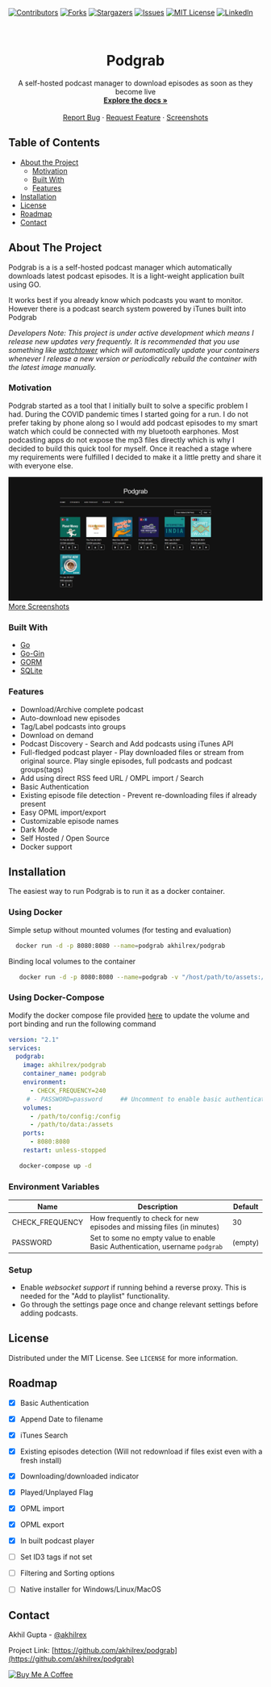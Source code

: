 
[![Contributors][contributors-shield]][contributors-url]
[![Forks][forks-shield]][forks-url]
[![Stargazers][stars-shield]][stars-url]
[![Issues][issues-shield]][issues-url]
[![MIT License][license-shield]][license-url]
[![LinkedIn][linkedin-shield]][linkedin-url]

<!-- PROJECT LOGO -->
<br />
<p align="center">
  <!-- <a href="https://github.com/akhilrex/podgrab">
    <img src="images/logo.png" alt="Logo" width="80" height="80">
  </a> -->

  <h1 align="center">Podgrab</h1>

  <p align="center">
    A self-hosted podcast manager to download episodes as soon as they become live
    <br />
    <a href="https://github.com/akhilrex/podgrab"><strong>Explore the docs »</strong></a>
    <br />
    <br />
    <!-- <a href="https://github.com/akhilrex/podgrab">View Demo</a>
    · -->
    <a href="https://github.com/akhilrex/podgrab/issues">Report Bug</a>
    ·
    <a href="https://github.com/akhilrex/podgrab/issues">Request Feature</a>
        ·
    <a href="Screenshots.md">Screenshots</a>
  </p>
</p>

<!-- TABLE OF CONTENTS -->

## Table of Contents

- [About the Project](#about-the-project)
  - [Motivation](#motivation)
  - [Built With](#built-with)
  - [Features](#features)
- [Installation](#installation)
- [License](#license)
- [Roadmap](#roadmap)
- [Contact](#contact)

<!-- ABOUT THE PROJECT -->

## About The Project

Podgrab is a is a self-hosted podcast manager which automatically downloads latest podcast episodes. It is a light-weight application built using GO.

It works best if you already know which podcasts you want to monitor. However there is a podcast search system powered by iTunes built into Podgrab

*Developers Note: This project is under active development which means I release new updates very frequently. It is recommended that you use something like [watchtower](https://github.com/containrrr/watchtower) which will automatically update your containers whenever I release a new version or periodically rebuild the container with the latest image manually.*

### Motivation

Podgrab started as a tool that I initially built to solve a specific problem I had. During the COVID pandemic times I started going for a run. I do not prefer taking by phone along so I would add podcast episodes to my smart watch which could be connected with my bluetooth earphones. Most podcasting apps do not expose the mp3 files directly which is why I decided to build this quick tool for myself. Once it reached a stage where my requirements were fulfilled I decided to make it a little pretty and share it with everyone else.

![Product Name Screen Shot][product-screenshot]
[More Screenshots](Screenshots.md)

### Built With

- [Go](https://golang.org/)
- [Go-Gin](https://github.com/gin-gonic/gin)
- [GORM](https://github.com/go-gorm/gorm)
- [SQLite](https://www.sqlite.org/index.html)

### Features
- Download/Archive complete podcast
- Auto-download new episodes
- Tag/Label podcasts into groups
- Download on demand
- Podcast Discovery - Search and Add podcasts using iTunes API
- Full-fledged podcast player - Play downloaded files or stream from original source. Play single episodes, full podcasts and podcast groups(tags)
- Add using direct RSS feed URL / OMPL import / Search
- Basic Authentication
- Existing episode file detection - Prevent re-downloading files if already present
- Easy OPML import/export
- Customizable episode names
- Dark Mode
- Self Hosted / Open Source
- Docker support

## Installation

The easiest way to run Podgrab is to run it as a docker container.

### Using Docker

Simple setup without mounted volumes (for testing and evaluation)

```sh
  docker run -d -p 8080:8080 --name=podgrab akhilrex/podgrab
```

Binding local volumes to the container

```sh
   docker run -d -p 8080:8080 --name=podgrab -v "/host/path/to/assets:/assets" -v "/host/path/to/config:/config"  akhilrex/podgrab
```

### Using Docker-Compose

Modify the docker compose file provided [here](https://github.com/akhilrex/podgrab/blob/master/docker-compose.yml) to update the volume and port binding and run the following command

```yaml
version: "2.1"
services:
  podgrab:
    image: akhilrex/podgrab
    container_name: podgrab
    environment:
      - CHECK_FREQUENCY=240
     # - PASSWORD=password     ## Uncomment to enable basic authentication, username = podgrab
    volumes:
      - /path/to/config:/config
      - /path/to/data:/assets
    ports:
      - 8080:8080
    restart: unless-stopped
```

```sh
   docker-compose up -d
```

### Environment Variables

| Name            | Description                                                             | Default |
| --------------- | ----------------------------------------------------------------------- | ------- |
| CHECK_FREQUENCY | How frequently to check for new episodes and missing files (in minutes) | 30      |
| PASSWORD        | Set to some no empty value to enable Basic Authentication, username `podgrab`|(empty)|

### Setup

- Enable *websocket support* if running behind a reverse proxy. This is needed for the "Add to playlist" functionality.
- Go through the settings page once and change relevant settings before adding podcasts.

## License

Distributed under the MIT License. See `LICENSE` for more information.

## Roadmap

- [x] Basic Authentication
- [x] Append Date to filename
- [x] iTunes Search
- [x] Existing episodes detection (Will not redownload if files exist even with a fresh install)
- [x] Downloading/downloaded indicator
- [x] Played/Unplayed Flag
- [x] OPML import
- [x] OPML export
- [x] In built podcast player
- [ ] Set ID3 tags if not set 
- [ ] Filtering and Sorting options
- [ ] Native installer for Windows/Linux/MacOS




<!-- CONTACT -->

## Contact

Akhil Gupta - [@akhilrex](https://twitter.com/akhilrex)

Project Link: [https://github.com/akhilrex/podgrab](https://github.com/akhilrex/podgrab)

<a href="https://www.buymeacoffee.com/akhilrex" target="_blank"><img src="https://cdn.buymeacoffee.com/buttons/v2/default-yellow.png" alt="Buy Me A Coffee" style="height: 60px !important;width: 217px !important;" ></a>

<!-- MARKDOWN LINKS & IMAGES -->
<!-- https://www.markdownguide.org/basic-syntax/#reference-style-links -->

[contributors-shield]: https://img.shields.io/github/contributors/akhilrex/podgrab.svg?style=flat-square
[contributors-url]: https://github.com/akhilrex/podgrab/graphs/contributors
[forks-shield]: https://img.shields.io/github/forks/akhilrex/podgrab.svg?style=flat-square
[forks-url]: https://github.com/akhilrex/podgrab/network/members
[stars-shield]: https://img.shields.io/github/stars/akhilrex/podgrab.svg?style=flat-square
[stars-url]: https://github.com/akhilrex/podgrab/stargazers
[issues-shield]: https://img.shields.io/github/issues/akhilrex/podgrab.svg?style=flat-square
[issues-url]: https://github.com/akhilrex/podgrab/issues
[license-shield]: https://img.shields.io/github/license/akhilrex/podgrab.svg?style=flat-square
[license-url]: https://github.com/akhilrex/podgrab/blob/master/LICENSE.txt
[linkedin-shield]: https://img.shields.io/badge/-LinkedIn-black.svg?style=flat-square&logo=linkedin&colorB=555
[linkedin-url]: https://linkedin.com/in/akhilrex
[product-screenshot]: images/screenshot.jpg
